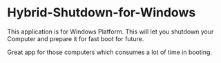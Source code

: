 # Hybrid-Shutdown-for-Windows
This application is for Windows Platform. This will let you shutdown your Computer and prepare it for fast boot for future.

Great app for those computers which consumes a lot of time in booting.
